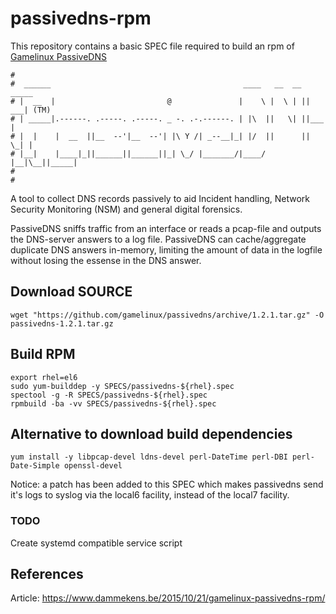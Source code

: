 # passivedns-rpm
This repository contains a basic SPEC file required to build an rpm of
[Gamelinux PassiveDNS](https://github.com/gamelinux/passivedns)

```
#
#  ______                                           ____   __  __  _____
# |  __  |                         @               |    \ |  \ | ||  ___| (TM)
# | _____|.------. .-----. .-----. _ -. .-.------. | |\  ||   \| ||___  |
# |  |    |  __  ||__  --'|__  --'| |\ Y /| _--__|_| |/  ||      || \_| |
# |__|    |____|_||______||______||_| \_/ |_______/|____/ |__|\__||_____|
#
#
```

A tool to collect DNS records passively to aid Incident handling, Network
Security Monitoring (NSM) and general digital forensics.

PassiveDNS sniffs traffic from an interface or reads a pcap-file and outputs
the DNS-server answers to a log file. PassiveDNS can cache/aggregate duplicate
DNS answers in-memory, limiting the amount of data in the logfile without
losing the essense in the DNS answer.

## Download SOURCE
```
wget "https://github.com/gamelinux/passivedns/archive/1.2.1.tar.gz" -O passivedns-1.2.1.tar.gz
```
## Build RPM
```
export rhel=el6
sudo yum-builddep -y SPECS/passivedns-${rhel}.spec
spectool -g -R SPECS/passivedns-${rhel}.spec
rpmbuild -ba -vv SPECS/passivedns-${rhel}.spec
```
## Alternative to download build dependencies
```
yum install -y libpcap-devel ldns-devel perl-DateTime perl-DBI perl-Date-Simple openssl-devel
```

Notice: a patch has been added to this SPEC which makes passivedns send it's logs to syslog via the local6 facility, instead of the local7 facility.

### TODO
Create systemd compatible service script

## References
Article: https://www.dammekens.be/2015/10/21/gamelinux-passivedns-rpm/
